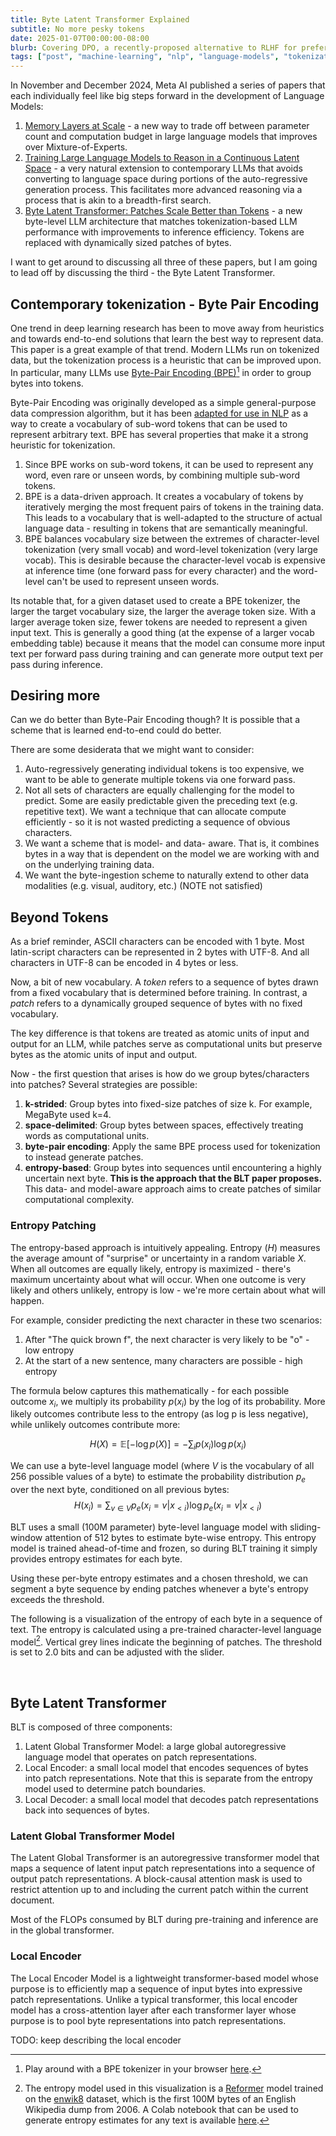 ```yaml
---
title: Byte Latent Transformer Explained
subtitle: No more pesky tokens
date: 2025-01-07T00:00:00-08:00
blurb: Covering DPO, a recently-proposed alternative to RLHF for preference tuning.
tags: ["post", "machine-learning", "nlp", "language-models", "tokenization", "byte-latent-transformer"]
---
```


In November and December 2024, Meta AI published a series of papers that each individually feel like big steps forward in the development of Language Models:
1. [Memory Layers at Scale](https://ai.meta.com/research/publications/memory-layers-at-scale/) - a new way to trade off between parameter count and computation budget in large language models that improves over Mixture-of-Experts.
2. [Training Large Language Models to Reason in a Continuous Latent Space](https://arxiv.org/abs/2412.06769) - a very natural extension to contemporary LLMs that avoids converting to language space during portions of the auto-regressive generation process. This facilitates more advanced reasoning via a process that is akin to a breadth-first search.
3. [Byte Latent Transformer: Patches Scale Better than Tokens](https://ai.meta.com/research/publications/byte-latent-transformer-patches-scale-better-than-tokens/) - a new byte-level LLM architecture that matches tokenization-based LLM performance with improvements to inference efficiency. Tokens are replaced with dynamically sized patches of bytes.

I want to get around to discussing all three of these papers, but I am going to lead off by discussing the third - the Byte Latent Transformer.

## Contemporary tokenization - Byte Pair Encoding
One trend in deep learning research has been to move away from heuristics and towards end-to-end solutions that learn the best way to represent data. This paper is a great example of that trend. Modern LLMs run on tokenized data, but the tokenization process is a heuristic that can be improved upon. In particular, many LLMs use [Byte-Pair Encoding (BPE)](http://www.pennelynn.com/Documents/CUJ/HTML/94HTML/19940045.HTM)[^bpe-tokenization] in order to group bytes into tokens.

[^bpe-tokenization]: Play around with a BPE tokenizer in your browser [here](https://belladoreai.github.io/llama-tokenizer-js/example-demo/build/).

Byte-Pair Encoding was originally developed as a simple general-purpose data compression algorithm, but it has been [adapted for use in NLP](https://aclanthology.org/P16-1162/) as a way to create a vocabulary of sub-word tokens that can be used to represent arbitrary text. BPE has several properties that make it a strong heuristic for tokenization.
1. Since BPE works on sub-word tokens, it can be used to represent any word, even rare or unseen words, by combining multiple sub-word tokens.
2. BPE is a data-driven approach. It creates a vocabulary of tokens by iteratively merging the most frequent pairs of tokens in the training data. This leads to a vocabulary that is well-adapted to the structure of actual language data - resulting in tokens that are semantically meaningful.
3. BPE balances vocabulary size between the extremes of character-level tokenization (very small vocab) and word-level tokenization (very large vocab). This is desirable because the character-level vocab is expensive at inference time (one forward pass for every character) and the word-level can't be used to represent unseen words.

Its notable that, for a given dataset used to create a BPE tokenizer, the larger the target vocabulary size, the larger the average token size. With a larger average token size, fewer tokens are needed to represent a given input text. This is generally a good thing (at the expense of a larger vocab embedding table) because it means that the model can consume more input text per forward pass during training and can generate more output text per pass during inference.

## Desiring more

Can we do better than Byte-Pair Encoding though? It is possible that a scheme that is learned end-to-end could do better.

There are some desiderata that we might want to consider:
1. Auto-regressively generating individual tokens is too expensive, we want to be able to generate multiple tokens via one forward pass.
2. Not all sets of characters are equally challenging for the model to predict. Some are easily predictable given the preceding text (e.g. repetitive text). We want a technique that can allocate compute efficiently - so it is not wasted predicting a sequence of obvious characters.
3. We want a scheme that is model- and data- aware. That is, it combines bytes in a way that is dependent on the model we are working with and on the underlying training data.
4. We want the byte-ingestion scheme to naturally extend to other data modalities (e.g. visual, auditory, etc.) (NOTE not satisfied)

## Beyond Tokens
As a brief reminder, ASCII characters can be encoded with 1 byte. Most latin-script characters can be represented in 2 bytes with UTF-8. And all characters in UTF-8 can be encoded in 4 bytes or less.

Now, a bit of new vocabulary. A *token* refers to a sequence of bytes drawn from a fixed vocabulary that is determined before training. In contrast, a *patch* refers to a dynamically grouped sequence of bytes with no fixed vocabulary.

The key difference is that tokens are treated as atomic units of input and output for an LLM, while patches serve as computational units but preserve bytes as the atomic units of input and output.

Now - the first question that arises is how do we group bytes/characters into patches? Several strategies are possible:
1. **k-strided**: Group bytes into fixed-size patches of size k. For example, MegaByte used k=4.
2. **space-delimited**: Group bytes between spaces, effectively treating words as computational units.
3. **byte-pair encoding**: Apply the same BPE process used for tokenization to instead generate patches.
4. **entropy-based**: Group bytes into sequences until encountering a highly uncertain next byte. **This is the approach that the BLT paper proposes.** This data- and model-aware approach aims to create patches of similar computational complexity.

### Entropy Patching

The entropy-based approach is intuitively appealing. Entropy ($H$) measures the average amount of "surprise" or uncertainty in a random variable $X$. When all outcomes are equally likely, entropy is maximized - there's maximum uncertainty about what will occur. When one outcome is very likely and others unlikely, entropy is low - we're more certain about what will happen.

For example, consider predicting the next character in these two scenarios:
1. After "The quick brown f", the next character is very likely to be "o" - low entropy
2. At the start of a new sentence, many characters are possible - high entropy

The formula below captures this mathematically - for each possible outcome $x_i$, we multiply its probability $p(x_i)$ by the log of its probability. More likely outcomes contribute less to the entropy (as log p is less negative), while unlikely outcomes contribute more:

$$
H(X) = \mathbb{E}[-\log p(X)]=-\sum_i p(x_i)\log p(x_i)
$$

We can use a byte-level language model (where $V$ is the vocabulary of all 256 possible values of a byte) to estimate the probability distribution $p_e$ over the next byte, conditioned on all previous bytes:
$$
H(x_i) = \sum_{v \in V} p_e(x_i=v|x_{<i}) \log p_e(x_i=v|x_{<i})
$$

<!-- TODO: discuss receptive field and lookup table -->

<!-- TODO: nice interactive viz of byte-level entropies -->

<!-- NOTE: Why not do this same sort of strategy with tokens? Why not try to aggregate the entropy across bytes to actually get a similar amount of info in each patch? -->

BLT uses a small (100M parameter) byte-level language model with sliding-window attention of 512 bytes to estimate byte-wise entropy. This entropy model is trained ahead-of-time and frozen, so during BLT training it simply provides entropy estimates for each byte.

Using these per-byte entropy estimates and a chosen threshold, we can segment a byte sequence by ending patches whenever a byte's entropy exceeds the threshold.

The following is a visualization of the entropy of each byte in a sequence of text. The entropy is calculated using a pre-trained character-level language model[^reformer]. Vertical grey lines indicate the beginning of patches. The threshold is set to 2.0 bits and can be adjusted with the slider.

[^reformer]: The entropy model used in this visualization is a [Reformer](https://huggingface.co/google/reformer-enwik8) model trained on the [enwik8](https://huggingface.co/datasets/LTCB/enwik8) dataset, which is the first 100M bytes of an English Wikipedia dump from 2006. A Colab notebook that can be used to generate entropy estimates for any text is available [here](https://colab.research.google.com/drive/1btGHxpN8ljRATgsDOSQuKRhoZIdrCyr6?usp=sharing).

<br>

<div
  class="entropy-viz"
  data-entropy-viz
></div>

<!-- TODO: discuss the incremental patching property of BLT and how BPE doesn't satisfy this. -->

## Byte Latent Transformer
BLT is composed of three components:
1. Latent Global Transformer Model: a large global autoregressive language model that operates on patch representations.
2. Local Encoder: a small local model that encodes sequences of bytes into patch representations. Note that this is separate from the entropy model used to determine patch boundaries.
3. Local Decoder: a small local model that decodes patch representations back into sequences of bytes.

### Latent Global Transformer Model
The Latent Global Transformer is an autoregressive transformer model that maps a sequence of latent input patch representations into a sequence of output patch representations. A block-causal attention mask is used to restrict attention up to and including the current patch within the current document.

Most of the FLOPs consumed by BLT during pre-training and inference are in the global transformer.

### Local Encoder
The Local Encoder Model is a lightweight transformer-based model whose purpose is to efficiently map a sequence of input bytes into expressive patch representations. Unlike a typical transformer, this local encoder model has a cross-attention layer after each transformer layer whose purpose is to pool byte representations into patch representations.

TODO: keep describing the local encoder